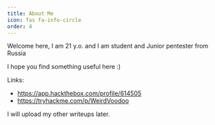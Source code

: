 ```yaml
---
title: About Me
icon: fas fa-info-circle
order: 4
---
```



Welcome here,
I am 21 y.o. and I am student and Junior pentester from Russia

I hope you find something useful here :)

Links:
- https://app.hackthebox.com/profile/614505
- https://tryhackme.com/p/WeirdVoodoo


I will upload my other writeups later.